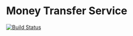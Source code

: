 # Money Transfer Service

[![Build Status](https://travis-ci.com/xotonic/mts.svg?token=F6qbtxyqHpqyfLyrcR2K&branch=master)](https://travis-ci.com/xotonic/mts)
